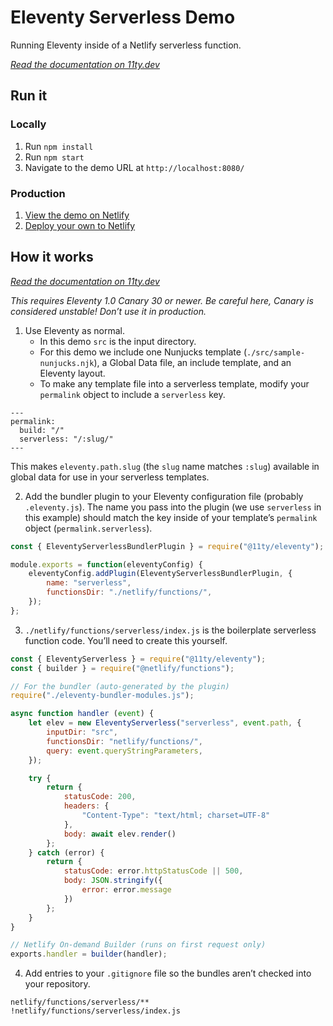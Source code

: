 # Eleventy Serverless Demo

Running Eleventy inside of a Netlify serverless function.

_[Read the documentation on 11ty.dev](https://www.11ty.dev/docs/plugins/serverless/)_

## Run it

### Locally

1. Run `npm install`
1. Run `npm start`
1. Navigate to the demo URL at `http://localhost:8080/`

### Production

1. [View the demo on Netlify](https://demo-eleventy-serverless.netlify.app)
1. [Deploy your own to Netlify](https://app.netlify.com/start/deploy?repository=https://github.com/11ty/demo-eleventy-serverless)

## How it works

_[Read the documentation on 11ty.dev](https://www.11ty.dev/docs/plugins/serverless/)_

_This requires Eleventy 1.0 Canary 30 or newer. Be careful here, Canary is considered unstable! Don’t use it in production._

1. Use Eleventy as normal.
	- In this demo `src` is the input directory.
	- For this demo we include one Nunjucks template (`./src/sample-nunjucks.njk`), a Global Data file, an include template, and an Eleventy layout.
	- To make any template file into a serverless template, modify your `permalink` object to include a `serverless` key.

```
---
permalink:
  build: "/"
  serverless: "/:slug/"
---
```

This makes `eleventy.path.slug` (the `slug` name matches `:slug`) available in global data for use in your serverless templates.

2. Add the bundler plugin to your Eleventy configuration file (probably `.eleventy.js`). The name you pass into the plugin (we use `serverless` in this example) should match the key inside of your template’s `permalink` object (`permalink.serverless`).

```js
const { EleventyServerlessBundlerPlugin } = require("@11ty/eleventy");

module.exports = function(eleventyConfig) {
	eleventyConfig.addPlugin(EleventyServerlessBundlerPlugin, {
		name: "serverless",
		functionsDir: "./netlify/functions/",
	});
};
```

3. `./netlify/functions/serverless/index.js` is the boilerplate serverless function code. You’ll need to create this yourself.

```js
const { EleventyServerless } = require("@11ty/eleventy");
const { builder } = require("@netlify/functions");

// For the bundler (auto-generated by the plugin)
require("./eleventy-bundler-modules.js");

async function handler (event) {
	let elev = new EleventyServerless("serverless", event.path, {
		inputDir: "src",
		functionsDir: "netlify/functions/",
		query: event.queryStringParameters,
	});

	try {
		return {
			statusCode: 200,
			headers: {
				"Content-Type": "text/html; charset=UTF-8"
			},
			body: await elev.render()
		};
	} catch (error) {
		return {
			statusCode: error.httpStatusCode || 500,
			body: JSON.stringify({
				error: error.message
			})
		};
	}
}

// Netlify On-demand Builder (runs on first request only)
exports.handler = builder(handler);
```

4. Add entries to your `.gitignore` file so the bundles aren’t checked into your repository.

```
netlify/functions/serverless/**
!netlify/functions/serverless/index.js
```